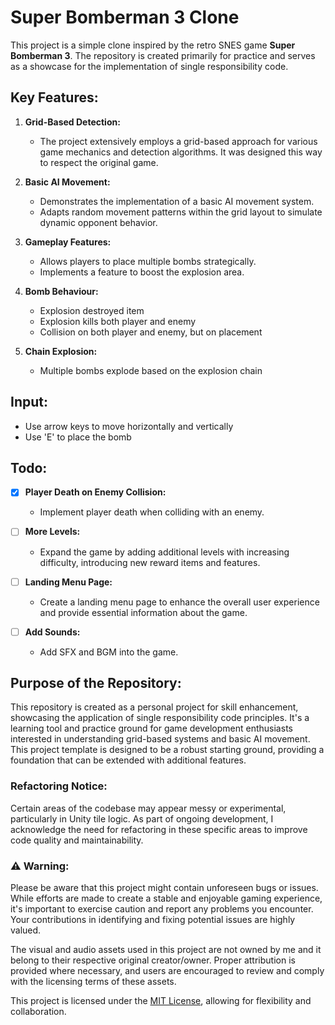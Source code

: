 # Super Bomberman 3 Clone

This project is a simple clone inspired by the retro SNES game **Super Bomberman 3**. The repository is created primarily for practice and serves as a showcase for the implementation of single responsibility code.

## Key Features:

1. **Grid-Based Detection:**
   - The project extensively employs a grid-based approach for various game mechanics and detection algorithms. It was designed this way to respect the original game. 

2. **Basic AI Movement:**
   - Demonstrates the implementation of a basic AI movement system.
   - Adapts random movement patterns within the grid layout to simulate dynamic opponent behavior.

3. **Gameplay Features:**
   - Allows players to place multiple bombs strategically.
   - Implements a feature to boost the explosion area.

4. **Bomb Behaviour:**
   - Explosion destroyed item
   - Explosion kills both player and enemy
   - Collision on both player and enemy, but on placement
  
5. **Chain Explosion:**
   - Multiple bombs explode based on the explosion chain
  
## Input:

- Use arrow keys to move horizontally and vertically
- Use 'E' to place the bomb

## Todo:

- [X] **Player Death on Enemy Collision:**
  - Implement player death when colliding with an enemy.

- [ ] **More Levels:**
  - Expand the game by adding additional levels with increasing difficulty, introducing new reward items and features.

- [ ] **Landing Menu Page:**
  - Create a landing menu page to enhance the overall user experience and provide essential information about the game.

- [ ] **Add Sounds:**
  - Add SFX and BGM into the game.


## Purpose of the Repository:

This repository is created as a personal project for skill enhancement, showcasing the application of single responsibility code principles. It's a learning tool and practice ground for game development enthusiasts interested in understanding grid-based systems and basic AI movement.
This project template is designed to be a robust starting ground, providing a foundation that can be extended with additional features.

### Refactoring Notice:

Certain areas of the codebase may appear messy or experimental, particularly in Unity tile logic. As part of ongoing development, I acknowledge the need for refactoring in these specific areas to improve code quality and maintainability.

### ⚠️ Warning:

Please be aware that this project might contain unforeseen bugs or issues. While efforts are made to create a stable and enjoyable gaming experience, it's important to exercise caution and report any problems you encounter. Your contributions in identifying and fixing potential issues are highly valued.

The visual and audio assets used in this project are not owned by me and it belong to their respective original creator/owner. Proper attribution is provided where necessary, and users are encouraged to review and comply with the licensing terms of these assets.



This project is licensed under the [MIT License](LICENSE), allowing for flexibility and collaboration.

